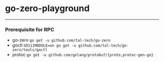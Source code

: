# go-zero-playground

---

### Prerequisite for RPC
- go-zero `go get -u github.com/tal-tech/go-zero`
- goctl `GO111MODULE=on go get -u github.com/tal-tech/go-zero/tools/goctl`
- protoc `go get -u github.com/golang/protobuf/{proto,protoc-gen-go}`
